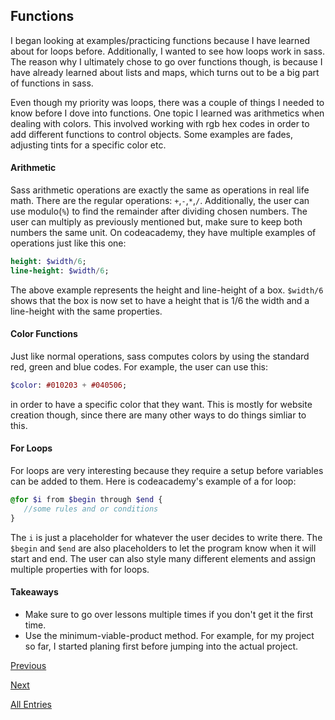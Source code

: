 ## Functions

I began looking at examples/practicing functions because I have learned about for loops before. Additionally, I wanted 
to see how loops work in sass. The reason why I ultimately chose to go over functions though, is because I have already learned about lists and maps, which turns
out to be a big part of functions in sass. 

Even though my priority was loops, there was a couple of things I needed to know before I dove into functions. One topic I learned was arithmetics when dealing with colors. This 
involved working with rgb hex codes in order to add different functions to control objects. Some examples are fades, adjusting tints for a specific color etc.

#### Arithmetic

Sass arithmetic operations are exactly the same as operations in real life math. There are the regular operations: ```+```,```-```,```*```,```/```. Additionally, the user 
can use modulo(```%```) to find the remainder after dividing chosen numbers. The user can multiply as previously mentioned but, make sure to keep both numbers the same unit.
On codeacademy, they have multiple examples of operations just like this one:
``` SASS
height: $width/6;
line-height: $width/6;
``` 

The above example represents the height and line-height of a box. ```$width/6``` shows that the box is now set to have a height that is 1/6 the width and 
a line-height with the same properties. 

#### Color Functions

Just like normal operations, sass computes colors by using the standard red, green and blue codes. For example, the user can use this:
``` SASS
$color: #010203 + #040506;
```
in order to have a specific color that they want. This is mostly for website creation though, since there are many other ways to do things simliar to this.

#### For Loops

For loops are very interesting because they require a setup before variables can be added to them. Here is codeacademy's example of a for loop:

``` SASS
@for $i from $begin through $end {
   //some rules and or conditions
}

```
The ```i``` is just a placeholder for whatever the user decides to write there. The ```$begin``` and ```$end``` are also placeholders to let the program know when it will start and end.
The user can also style many different elements and assign multiple properties with for loops.

#### Takeaways

 - Make sure to go over lessons multiple times if you don't get it the first time.
 - Use the minimum-viable-product method. For example, for my project so far, I started planing first before jumping into the actual project.



[Previous](entry05-mixins.md)

[Next](entry07-sass_structure.md)

[All Entries](../README.md)
























